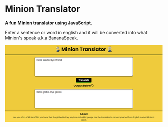 # Minion Translator
**A fun Minion translator using JavaScript.**

Enter a sentence or word in english and it will be converted into what Minion's speak a.k.a BananaSpeak.

<img src="./Images/minion-site.png" alt="drawing" width="600"/>
